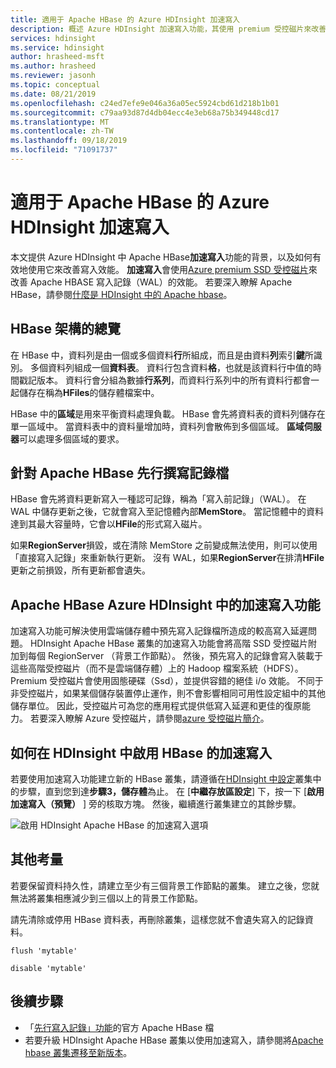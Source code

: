 ```yaml
---
title: 適用于 Apache HBase 的 Azure HDInsight 加速寫入
description: 概述 Azure HDInsight 加速寫入功能，其使用 premium 受控磁片來改善 Apache HBase 寫入記錄檔的效能。
services: hdinsight
ms.service: hdinsight
author: hrasheed-msft
ms.author: hrasheed
ms.reviewer: jasonh
ms.topic: conceptual
ms.date: 08/21/2019
ms.openlocfilehash: c24ed7efe9e046a36a05ec5924cbd61d218b1b01
ms.sourcegitcommit: c79aa93d87d4db04ecc4e3eb68a75b349448cd17
ms.translationtype: MT
ms.contentlocale: zh-TW
ms.lasthandoff: 09/18/2019
ms.locfileid: "71091737"
---
```

# <a name="azure-hdinsight-accelerated-writes-for-apache-hbase"></a>適用于 Apache HBase 的 Azure HDInsight 加速寫入

本文提供 Azure HDInsight 中 Apache HBase**加速寫入**功能的背景，以及如何有效地使用它來改善寫入效能。 **加速寫入**會使用[Azure premium SSD 受控磁片](../../virtual-machines/linux/disks-types.md#premium-ssd)來改善 Apache HBASE 寫入記錄（WAL）的效能。 若要深入瞭解 Apache HBase，請參閱[什麼是 HDInsight 中的 Apache hbase](apache-hbase-overview.md)。

## <a name="overview-of-hbase-architecture"></a>HBase 架構的總覽

在 HBase 中，資料列是由一個或多個資料**行**所組成，而且是由資料**列**索引**鍵**所識別。 多個資料列組成一個**資料表**。 資料行包含資料**格**，也就是該資料行中值的時間戳記版本。 資料行會分組為數據**行系列**，而資料行系列中的所有資料行都會一起儲存在稱為**HFiles**的儲存體檔案中。

HBase 中的**區域**是用來平衡資料處理負載。 HBase 會先將資料表的資料列儲存在單一區域中。 當資料表中的資料量增加時，資料列會散佈到多個區域。 **區域伺服器**可以處理多個區域的要求。

## <a name="write-ahead-log-for-apache-hbase"></a>針對 Apache HBase 先行撰寫記錄檔

HBase 會先將資料更新寫入一種認可記錄，稱為「寫入前記錄」（WAL）。 在 WAL 中儲存更新之後，它就會寫入至記憶體內部**MemStore**。 當記憶體中的資料達到其最大容量時，它會以**HFile**的形式寫入磁片。

如果**RegionServer**損毀，或在清除 MemStore 之前變成無法使用，則可以使用「直接寫入記錄」來重新執行更新。 沒有 WAL，如果**RegionServer**在排清**HFile**更新之前損毀，所有更新都會遺失。

## <a name="accelerated-writes-feature-in-azure-hdinsight-for-apache-hbase"></a>Apache HBase Azure HDInsight 中的加速寫入功能

加速寫入功能可解決使用雲端儲存體中預先寫入記錄檔所造成的較高寫入延遲問題。  HDInsight Apache HBase 叢集的加速寫入功能會將高階 SSD 受控磁片附加到每個 RegionServer （背景工作節點）。 然後，預先寫入的記錄會寫入裝載于這些高階受控磁片（而不是雲端儲存體）上的 Hadoop 檔案系統（HDFS）。  Premium 受控磁片會使用固態硬碟（Ssd），並提供容錯的絕佳 i/o 效能。  不同于非受控磁片，如果某個儲存裝置停止運作，則不會影響相同可用性設定組中的其他儲存單位。  因此，受控磁片可為您的應用程式提供低寫入延遲和更佳的復原能力。 若要深入瞭解 Azure 受控磁片，請參閱[azure 受控磁片簡介](../../virtual-machines/windows/managed-disks-overview.md)。 

## <a name="how-to-enable-accelerated-writes-for-hbase-in-hdinsight"></a>如何在 HDInsight 中啟用 HBase 的加速寫入

若要使用加速寫入功能建立新的 HBase 叢集，請遵循在[HDInsight 中設定](../hdinsight-hadoop-provision-linux-clusters.md)叢集中的步驟，直到您到達**步驟3，儲存體**為止。 在 [**中繼存放區設定**] 下，按一下 [**啟用加速寫入（預覽）** ] 旁的核取方塊。 然後，繼續進行叢集建立的其餘步驟。

![啟用 HDInsight Apache HBase 的加速寫入選項](./media/apache-hbase-accelerated-writes/accelerated-writes-cluster-creation.png)

## <a name="other-considerations"></a>其他考量

若要保留資料持久性，請建立至少有三個背景工作節點的叢集。 建立之後，您就無法將叢集相應減少到三個以上的背景工作節點。

請先清除或停用 HBase 資料表，再刪除叢集，這樣您就不會遺失寫入的記錄資料。

```
flush 'mytable'
```

```
disable 'mytable'
```

## <a name="next-steps"></a>後續步驟

* 「[先行寫入記錄」功能](https://hbase.apache.org/book.html#wal)的官方 Apache HBase 檔
* 若要升級 HDInsight Apache HBase 叢集以使用加速寫入，請參閱將[Apache hbase 叢集遷移至新版本](apache-hbase-migrate-new-version.md)。

